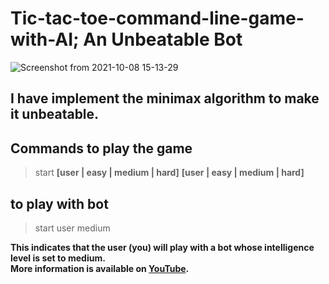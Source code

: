 # Tic-tac-toe-command-line-game-with-AI; An Unbeatable Bot
![Screenshot from 2021-10-08 15-13-29](https://user-images.githubusercontent.com/64656303/136535180-c7dc3158-60a7-47c6-993f-472e5f38781e.png)



## I have implement the minimax algorithm to make it unbeatable.

## Commands to play the game
> start **[user | easy | medium | hard]** **[user | easy | medium | hard]** 


## to play with bot 
> start user medium

**This indicates that the user (you) will play with a bot whose intelligence level is set to medium. </br>
More information is available on [YouTube](https://youtu.be/kyf02aaAVM8).**



